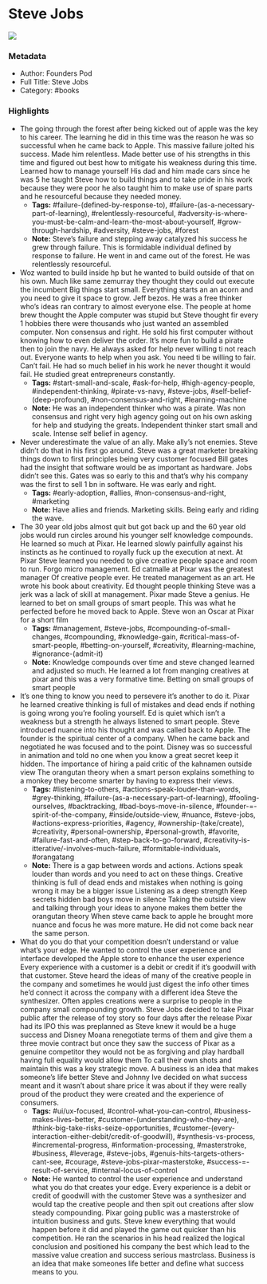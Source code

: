 # Steve Jobs

![](https://readwise-assets.s3.amazonaws.com/static/images/default-book-icon-7.09749d3efd49.png)

### Metadata

- Author: Founders Pod 
- Full Title: Steve Jobs
- Category: #books

### Highlights

- The going through the forest after being kicked out of apple was the key to his career. The learning he did in this time was the reason he was so successful when he came back to Apple. This massive failure jolted his success. Made him relentless.
  Made better use of his strengths in this time and figured out best how to mitigate his weakness during this time. Learned how to manage yourself
  His dad and him made cars since he was 5 he taught Steve how to build things and to take pride in his work because they were poor he also taught him to make use of spare parts and he resourceful because they needed money.
    - **Tags:** #failure-(defined-by-response-to), #failure-(as-a-necessary-part-of-learning), #relentlessly-resourceful, #adversity-is-where-you-must-be-calm-and-learn-the-most-about-yourself, #grow-through-hardship, #adversity, #steve-jobs, #forest
    - **Note:** Steve’s failure and stepping away catalyzed his success he grew through failure. This is formidable individual defined by response to failure. He went in and came out of the forest.
      He was relentlessly resourceful.
- Woz wanted to build inside hp but he wanted to build outside of that on his own. Much like same zemurray they thought they could out execute the incumbent
  Big things start small. Everything starts an an acorn and you need to give it space to grow. Jeff bezos.
  He was a free thinker who’s ideas ran contrary to almost everyone else. The people at home brew thought the Apple computer was stupid but Steve thought fir every 1 hobbies there were thousands who just wanted an assembled computer. Non consensus and right. He sold his first computer without knowing how to even deliver the order.
  It’s more fun to build a pirate then to join the navy.
  He always asked for help never willing ti not reach out. Everyone wants to help when you ask. You need ti be willing to fair. Can’t fail. He had so much belief in his work he never thought it would fail.
  He studied great entrepreneurs constantly.
    - **Tags:** #start-small-and-scale, #ask-for-help, #high-agency-people, #independent-thinking, #pirate-vs-navy, #steve-jobs, #self-belief-(deep-profound), #non-consensus-and-right, #learning-machine
    - **Note:** He was an independent thinker who was a pirate. Was non consensus and right very high agency going out on his own asking for help and studying the greats. Independent thinker start small and scale. Intense self belief in agency.
- Never underestimate the value of an ally. Make ally’s not enemies. Steve didn’t do that in his first go around.
  Steve was a great marketer breaking things down to first principles being very customer focused
  Bill gates had the insight that software would be as important as hardware. Jobs didn’t see this. Gates was so early to this and that’s why his company was the first to sell 1 bn in software. He was early and right.
    - **Tags:** #early-adoption, #allies, #non-consensus-and-right, #marketing
    - **Note:** Have allies and friends. Marketing skills. Being early and riding the wave.
- The 30 year old jobs almost quit but got back up and the 60 year old jobs would run circles around his younger self knowledge compounds. He learned so much at Pixar. He learned slowly painfully against his instincts as he continued to royally fuck up the execution at next. At Pixar Steve learned you needed to give creative people space and room to run. Forgo micro management. Ed catmalle at Pixar was the greatest manager Of creative people ever. He treated management as an art. He wrote his book about creativity. Ed thought people thinking Steve was a jerk was a lack of skill at management. Pixar made Steve a genius. He learned to bet on small groups of smart people. This was what he perfected before he moved back to Apple. Steve won an Oscar at Pixar for a short film
    - **Tags:** #management, #steve-jobs, #compounding-of-small-changes, #compounding, #knowledge-gain, #critical-mass-of-smart-people, #betting-on-yourself, #creativity, #learning-machine, #ignorance-(admit-it)
    - **Note:** Knowledge compounds over time and steve changed learned and adjusted so much. He learned a lot from manging creatives at pixar and this was a very formative time. Betting on small groups of smart people
- It’s one thing to know you need to persevere it’s another to do it.
  Pixar he learned creative thinking is full of mistakes and dead ends if nothing is going wrong you’re fooling yourself. Ed is quiet which isn’t a weakness but a strength he always listened to smart people.
  Steve introduced nuance into his thought and was called back to Apple. The founder is the spiritual center of a company. When he came back and negotiated he was focused and to the point.
  Disney was so successful in animation and told no one when you know a great secret keep it hidden.
  The importance of hiring a paid critic of the kahnamen outside view
  The orangutan theory when a smart person explains something to a monkey they become smarter by having to express their views.
    - **Tags:** #listening-to-others, #actions-speak-louder-than-words, #grey-thinking, #failure-(as-a-necessary-part-of-learning), #fooling-ourselves, #backtracking, #bad-boys-move-in-silence, #founder-=-spirit-of-the-company, #inside/outside-view, #nuance, #steve-jobs, #actions-express-priorities, #agency, #ownership-(take/create), #creativity, #personal-ownership, #personal-growth, #favorite, #failure-fast-and-often, #step-back-to-go-forward, #creativity-is-itterative/-involves-much-failure, #formitable-individuals, #orangatang
    - **Note:** There is a gap between words and actions. Actions speak louder than words and you need to act on these things.
      Creative thinking is full of dead ends and mistakes when nothing is going wrong it may be a bigger issue
      Listening as a deep strength
      Keep secrets hidden bad boys move in silence
      Taking the outside view and talking through your ideas to anyone makes them better the orangutan theory
      When steve came back to apple he brought more nuance and focus he was more mature. He did not come back near the same person.
- What do you do that your competition doesn’t understand or value what’s your edge. He wanted to control the user experience and interface developed the Apple store to enhance the user experience
  Every experience with a customer is a debit or credit if it’s goodwill with that customer.
  Steve heard the ideas of many of the creative people in the company and sometimes he would just digest the info other times he’d connect it across the company with a different idea Steve the synthesizer. Often apples creations were a surprise to people in the company small compounding growth.
  Steve Jobs decided to take Pixar public after the release of toy story so four days after the release Pixar had its IPO this was preplanned as Steve knew it would be a huge success and Disney Moana renegotiate terms of them and give them a three movie contract but once they saw the success of Pixar as a genuine competitor they would not be as forgiving and play hardball having full equality would allow them To call their own shots and maintain this was a key strategic move.
  A business is an idea that makes someone’s life better
  Steve and Johnny Ive decided on what success meant and it wasn’t about share price it was about if they were really proud of the product they were created and the experience of consumers.
    - **Tags:** #ui/ux-focused, #control-what-you-can-control, #business-makes-lives-better, #customer-(understanding-who-they-are), #think-big-take-risks-seize-opportunities, #customer-(every-interaction-either-debit/credit-of-goodwill), #synthesis-vs-process, #incremental-progress, #information-processing, #masterstroke, #business, #leverage, #steve-jobs, #genuis-hits-targets-others-cant-see, #courage, #steve-jobs-pixar-masterstoke, #success-=-result-of-service, #internal-locus-of-control
    - **Note:** He wanted to control the user experience and understand what you do that creates your edge.
      Every experience is a debit or credit of goodwill with the customer
      Steve was a synthesizer and would tap the creative people and then spit out creations after slow steady compounding.
      Pixar going public was a masterstroke of intuition business and guts. Steve knew everything that would happen before it did and played the game out quicker than his competition. He ran the scenarios in his head realized the logical conclusion and positioned his company the best which lead to the massive value creation and success serious mastrclass.
      Business is an idea that make someones life better and define what success means to you.
